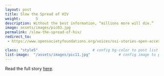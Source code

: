 ```yaml
---
layout: post
title: Slow the Spread of HIV
weight:       5
description: Without the best information, “millions more will die.”
image: assets/images/pic03.jpg
permalink: /slow-the-spread-of-hiv/
redirect_to:
 - https://www.opensocietyfoundations.org/voices/osi-stories-open-access-scientific-research-sharing-information-saving-lives

class: "style5"                         # config bg-color to post list card (1..6)
list-image:  "/assets/images/pic11.jpg"             # config image to post list card (1..6)
---
```

Read the full story [here](https://www.opensocietyfoundations.org/voices/osi-stories-open-access-scientific-research-sharing-information-saving-lives).
